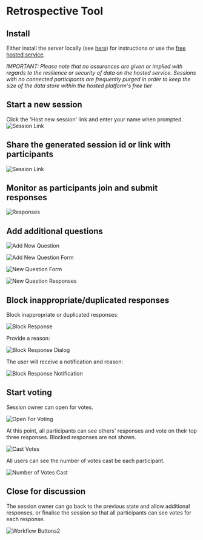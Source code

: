 # Retrospective Tool

## Install
Either install the server locally (see [here](https://github.com/alphaeadevelopment/retro-tool/blob/master/docs/README.md)) for instructions or use the
[free hosted service](https://retro-tool.herokuapp.com/).

_IMPORTANT: Please note that no assurances are given or implied with regards to the resilience or security of data on the hosted service. Sessions with no connected participants are frequently purged in order to keep the size of the data store within the hosted platform's free tier_

## Start a new session
Click the 'Host new session' link and enter your name when prompted.
![Session Link](./static/images/launch-page.png "Launch Page")

## Share the generated session id or link with participants
![Session Link](./static/images/session-link.png "Session Link")

## Monitor as participants join and submit responses
![Responses](./static/images/responses.png "Responses")

## Add additional questions
![Add New Question](./static/images/add-new-question-button.png "Add New Question")

![Add New Question Form](./static/images/add-new-question-form.png "Add New Question Form")

![New Question Form](./static/images/new-question-form.png "New Question Form")

![New Question Responses](./static/images/new-question-responses.png "New Question Responses")

## Block inappropriate/duplicated responses
Block inappropriate or duplicated responses:

![Block Response](./static/images/block-response.png "Block Response")

Provide a reason:

![Block Response Dialog](./static/images/block-dialog.png "Block Response Dialog")

The user will receive a notification and reason:

![Block Response Notification](./static/images/block-response-notification.png "Block Response Notification")

## Start voting

Session owner can open for votes.

![Open For Voting](./static/images/open-for-voting-button.png "Open For Voting")

At this point, all participants can see others' responses and vote on their top three responses. Blocked responses are not shown.

![Cast Votes](./static/images/cast-votes.png "Cast Votes")

All users can see the number of votes cast be each participant.

![Number of Votes Cast](./static/images/num-votes-cast.png "Number of Votes Cast")

## Close for discussion

The session owner can go back to the previous state and allow additional responses, or finalise the session so that all participants can see votes for each response.

![Workflow Buttons2](./static/images/workflow-buttons2.png "Workflow Buttons")

